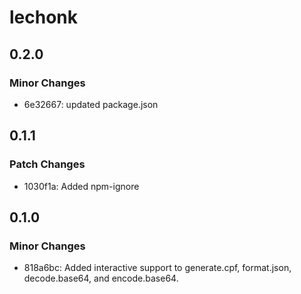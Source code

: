 # lechonk

## 0.2.0

### Minor Changes

- 6e32667: updated package.json

## 0.1.1

### Patch Changes

- 1030f1a: Added npm-ignore

## 0.1.0

### Minor Changes

- 818a6bc: Added interactive support to generate.cpf, format.json, decode.base64, and encode.base64.
